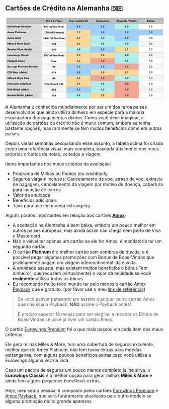 ## Cartões de Crédito na Alemanha 🇩🇪

<img alt="Tabela de notas dos cartões de crédito" src="../images/credit-card-ratings.jpg"/>

A Alemanha é conhecida mundialmente por ser um dos raros países desenvolvidos que ainda utiliza dinheiro em espécie para a maioria esmagadora dos pagamentos diários.
Como você deve imaginar, a utilização de cartões de crédito não é muito comum, embora se tenha bastante opções, mas raramente se tem muitos benefícios como em outros países.

Depois várias semanas pesquisando esse assunto, a tabela acima foi criada como uma referência visual mais completa, baseada
totalmente nos meus próprios critérios de notas, voltados a viagem.

Items importantes nos meus critérios de avaliação:

- Programa de Milhas ou Pontos _(ou cashback)_
- Seguros viagem inclusos: Cancelamento de voo, atraso de voo, extravio de bagagem, cancelamento da viagem por motivo de doença, cobertura para locação de carros.
- Valor da anuidade
- Benefícios adicionais
- Taxa para uso em moeda estrangeira

Alguns pontos importantes em relação aos cartões **[Amex](https://americanexpress.com/de-de/referral/lUIZGzN8h?XLINK=MYCP)**:

- A aceitação na Alemanha é bem baixa, embora um pouco melhor em outros países europeus, mas ainda assim não chega nem perto de Visa e Mastercard.
- Não é viável ter apenas um cartão se ele for Amex, é mandatório ter um segundo cartão.
- O cartão **Platinum** é o melhor cartão sem sombras de dúvida, e é possível pegar algumas promoções com Bonus de Boas-Vindas que praticamente pagam um viagem intercontinental ida e volta.
- A anuidade assusta, mas existem muitos benefícios e bônus "em dinheiro", que reduzem (virtualmente) o valor da anuidade se você **realmente** utilizar todos os bônus.
- Eu recomendo muito todo mundo ter pelo menos o cartão [Amex Payback](https://americanexpress.com/de-de/referral/lUIZGzN8h?XLINK=MYCP) que é gratuito. (por favor use o meu [link de referência](https://americanexpress.com/de-de/referral/lUIZGzN8h?XLINK=MYCP))

> Se você estiver pensando em assinar qualquer outro cartão Amex que não seja o Payback, **NÃO** assine o Payback antes!
>
> É preciso esperar 18 meses para ser elegível a receber os Bônus de Boas-Vindas se você já tiver um cartão Amex.

O cartão [Eurowings Premium](https://www.barclays.de/kreditkarten/eurowings-premium/) foi o que mais passou em cada item dos meus critérios.

Ele gera milhas Miles & More, tem uma cobertura de seguros excelente, melhor que do Amex Platinum, não tem taxas extras para moedas estrangeiras, com alguns poucos benefícios extras caso você utilize a Eurowings alguma vez na vida.

Caso um pacote de seguros um pouco menos completo já lhe sirva, o **Eurowings Classic** é a melhor opção para gerar milhas **Miles & More** e ainda tem alguns pequenos benefícios extras.

Hoje, meu setup pessoal é composto pelos cartões [Eurowings Premium](https://www.barclays.de/kreditkarten/eurowings-premium/) e
[Amex Payback](https://americanexpress.com/de-de/referral/lUIZGzN8h?XLINK=MYCP), que será futuramente atualizado para outro modelo se alguma promoção muito grande aparecer.
